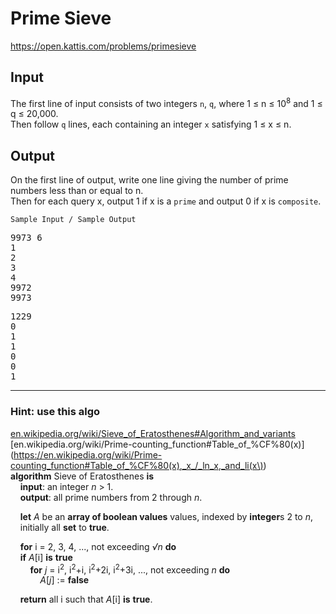 # Prime Sieve
https://open.kattis.com/problems/primesieve

## Input

The first line of input consists of two integers `n`, `q`, where 1 ≤ n ≤ 10<sup>8</sup> and 1 ≤ q ≤ 20,000.  
Then follow `q` lines, each containing an integer `x` satisfying 1 ≤ x ≤ n.
## Output

On the first line of output, write one line giving the number of prime numbers less than or equal to n.  
Then for each query x, output 1 if x is a `prime` and output 0 if x is `composite`.  

`Sample Input / Sample Output`  

<pre>
9973 6
1
2
3
4
9972
9973
</pre>
<pre>
1229
0
1
1
0
0
1
</pre>

***

### Hint: use this algo
[en.wikipedia.org/wiki/Sieve_of_Eratosthenes#Algorithm_and_variants](https://en.wikipedia.org/wiki/Sieve_of_Eratosthenes#Algorithm_and_variants)  
[en.wikipedia.org/wiki/Prime-counting_function#Table_of_%CF%80(x)](https://en.wikipedia.org/wiki/Prime-counting_function#Table_of_%CF%80(x),_x_/_ln_x,_and_li(x\))  
**algorithm** Sieve of Eratosthenes **is**  
&#160; &#160; **input**: an integer _n_ > 1.  
&#160; &#160; **output**: all prime numbers from 2 through _n_.  

&#160; &#160; **let** _A_ be an **array of boolean values** values, indexed by **integer**s 2 to _n_,  
&#160; &#160; initially all **set** to **true**.  

&#160; &#160; **for** i = 2, 3, 4, ..., not exceeding _√n_ **do**  
&#160; &#160; **if** _A_[i] **is** **true**  
&#160; &#160; &#160; &#160; **for** _j_ = i<sup>2</sup>, i<sup>2</sup>+i, i<sup>2</sup>+2i, i<sup>2</sup>+3i, ..., not exceeding _n_ **do**  
&#160; &#160; &#160; &#160; &#160; &#160; _A_[_j_] := **false**  

&#160; &#160; **return** all i such that _A_[i] **is** **true**.  
